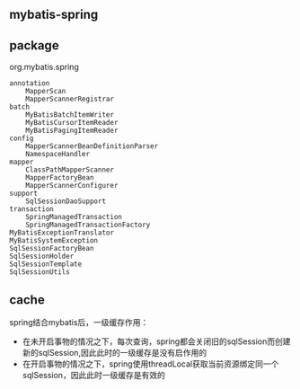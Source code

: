 ## mybatis-spring

## package
org.mybatis.spring
```
annotation
    MapperScan
    MapperScannerRegistrar
batch
    MyBatisBatchItemWriter
    MyBatisCursorItemReader
    MyBatisPagingItemReader
config
    MapperScannerBeanDefinitionParser
    NamespaceHandler
mapper
    ClassPathMapperScanner
    MapperFactoryBean
    MapperScannerConfigurer
support
    SqlSessionDaoSupport
transaction
    SpringManagedTransaction
    SpringManagedTransactionFactory
MyBatisExceptionTranslator
MyBatisSystemException
SqlSessionFactoryBean
SqlSessionHolder
SqlSessionTemplate
SqlSessionUtils
```


## cache
spring结合mybatis后，一级缓存作用：
* 在未开启事物的情况之下，每次查询，spring都会关闭旧的sqlSession而创建新的sqlSession,因此此时的一级缓存是没有启作用的
* 在开启事物的情况之下，spring使用threadLocal获取当前资源绑定同一个sqlSession，因此此时一级缓存是有效的